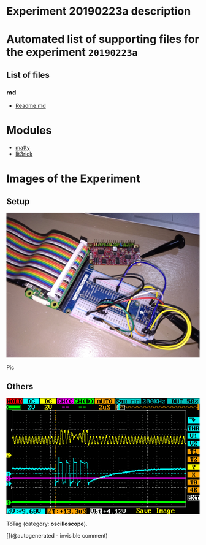 # Experiment 20190223a description





# Automated list of supporting files for the __experiment `20190223a`__

## List of files

### md

* [Readme.md](/matty/pHATrick/20190223/Readme.md)





# Modules

* [matty](/matty/)
* [lit3rick](/lit3rick/)




# Images of the Experiment

## Setup

![](/matty/pHATrick/20190223/P_20190223_201135.jpg)

Pic

## Others

![](/matty/pHATrick/20190223/IMAG001.png)

ToTag (category: __oscilloscope__).










[](@autogenerated - invisible comment)